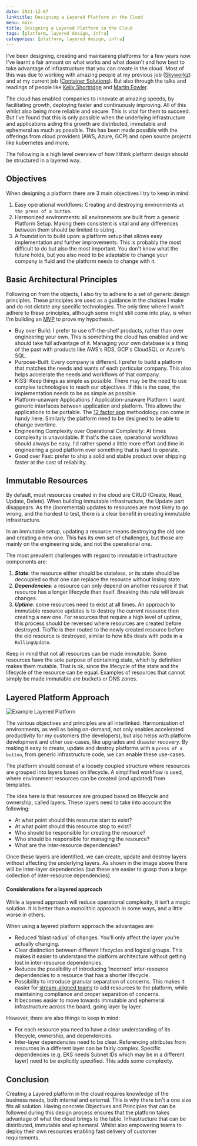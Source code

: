 ```yaml
---
date: 2021-12-07
linktitle: Designing a Layered Platform in the Cloud
menu: main
title: Designing a Layered Platform in the Cloud
tags: [platform, layered design, infra]
categories: [platform, layered design, infra]
---
```


I've been designing, creating and maintaining platforms for a few years now. I've learnt a fair amount on what works and what doesn't and how best to take advantage of infrastructure that you can create in the cloud. Most of this was due to working with amazing people at my previous job ([Skyworkz](https://skyworkz.nl)) and at my current job ([Container Solutions](https://www.container-solutions.com)). But also through the talks and readings of people like [Kelly Shortridge](https://www.kellyshortridge.com/) and [Martin Fowler](https://martinfowler.com/).

The cloud has enabled companies to innovate at amazing speeds, by facilitating growth, deploying faster and continuously improving. All of this whilst also being more reliable and secure. This is vital for them to succeed. But I've found that this is only possible when the underlying infrastructure and applications aiding this growth are distributed, immutable and ephemeral as much as possible. This has been made possible with the offerings from cloud providers (AWS, Azure, GCP) and open source projects like kubernetes and more.

The following is a high level overview of how I think platform design should be structured in a layered way.

## Objectives

When designing a platform there are 3 main objectives I try to keep in mind:

1. Easy operational workflows: Creating and destroying environments `at the press of a button`.
2. Harmonized environments: all environments are built from a generic Platform Setup. Making them consistent is vital and any differences between them should be limited to sizing.
3. A foundation to build upon: a platform setup that allows easy implementation and further improvements. This is probably the most difficult to do but also the most important. You don't know what the future holds, but you also need to be adaptable to change your company is fluid and the platform needs to change with it.

## Basic Architectural Principles

Following on from the objects, I also try to adhere to a set of generic design principles. These principles are used as a guidance in the choices I make and do not dictate any specific technologies. The only time where I won't adhere to these principles, although some might still come into play, is when I'm building an [MVP](https://en.wikipedia.org/wiki/Minimum_viable_product) to prove my hypothesis.

- Buy over Build: I prefer to use off-the-shelf products, rather than over engineering your own. This is something the cloud has enabled and we should take full advantage of it. Managing your own database is a thing of the past with products like AWS's RDS, GCP's CloudSQL or Azure's SQL.
- Purpose-Built: Every company is different. I prefer to build a platform that matches the needs and wants of each particular company. This also helps accelerate the needs and workflows of that company.
- KISS: Keep things as simple as possible. There may be the need to use complex technologies to reach our objectives. If this is the case, the implementation needs to be as simple as possible.
- Platform-unaware Applications / Application-unaware Platform: I want generic interfaces between application and platform. This allows the applications to be portable. The [12 factor app](https://12factor.net/) methodology can come in handy here. Similarly the platform need to be designed to be able to change overtime.
- Engineering Complexity over Operational Complexity: At times complexity is unavoidable. If that's the case, operational workflows should always be easy. I'd rather spend a little more effort and time in engineering a good platform over something that is hard to operate.
- Good over Fast: prefer to ship a solid and stable product over shipping faster at the cost of reliability.

## Immutable Resources

By default, most resources created in the cloud are CRUD (Create, Read, Update, Delete). When building immutable infrastructure, the Update part disappears. As the (incremental) updates to resources are most likely to go wrong, and the hardest to test, there is a clear benefit in creating immutable infrastructure. 

In an immutable setup, updating a resource means destroying the old one and creating a new one. This has its own set of challenges, but those are mainly on the engineering side, and not the operational one.

The most prevalent challenges with regard to immutable infrastructure components are:
  1. **_State_**: the resource either should be stateless, or its state should be decoupled so that one can replace the resource without losing state.
  2. **_Dependencies_**: a resource can only depend on another resource if that resource has a longer lifecycle than itself. Breaking this rule will break changes.
  3. **_Uptime_**: some resources need to exist at all times. An approach to immutable resource updates is to destroy the current resource then creating a new one. For resources that require a high level of uptime, this process should be reversed where resources are created before destroyed. Traffic is then routed to the newly created resource before the old resource is destroyed, similar to how k8s deals with pods in a `RollingUpdate`.

Keep in mind that not all resources can be made immutable. Some resources have the sole purpose of containing state, which by definition makes them mutable. That is ok, since the lifecycle of the state and the lifecycle of the resource can be equal. Examples of resources that cannot simply be made immutable are buckets or DNS zones.

## Layered Platform Approach

![Example Layered Platform](/Layerd_Platform.png#c)

The various objectives and principles are all interlinked. Harmonization of environments, as well as being on-demand, not only enables accelerated productivity for my customers (the developers), but also helps with platform development and other use-cases, like upgrades and disaster recovery. By making it easy to create, update and destroy platforms with a `press of a button`, from generic infrastructure code, we can enable these use-cases.

The platform should consist of a loosely coupled structure where resources are grouped into layers based on lifecycle. A simplified workflow is used, where environment resources can be created (and updated) from templates.

The idea here is that resources are grouped based on lifecycle and ownership, called layers. These layers need to take into account the following:

- At what point should this resource start to exist?
- At what point should this resource stop to exist?
- Who should be responsible for creating the resource?
- Who should be responsible for managing the resource?
- What are the inter-resource dependencies?

Once these layers are identified, we can create, update and destroy layers without affecting the underlying layers. As shown in the image above there will be inter-layer dependencies (but these are easier to grasp than a large collection of inter-resource dependencies).

#### Considerations for a layered approach

While a layered approach will reduce operational complexity, it isn’t a magic solution. It is better than a monolithic approach in some ways, and a little worse in others.

When using a layered platform approach the advantages are:

- Reduced ‘blast radius’ of changes. You’ll only affect the layer you’re actually changing.
- Clear distinction between different lifecycles and logical groups. This makes it easier to understand the platform architecture without getting lost in inter-resource dependencies.
- Reduces the possibility of introducing ‘incorrect’ inter-resource dependencies to a resource that has a shorter lifecycle.
- Possibility to introduce granular separation of concerns. This makes it easier for [stream-aligned teams](https://teamtopologies.com/key-concepts) to add resources to the platform, while maintaining compliance and proper separation of concerns.
- It becomes easier to move towards immutable and ephemeral infrastructure across the board, going layer by layer.

However, there are also things to keep in mind:

- For each resource you need to have a clear understanding of its lifecycle, ownership, and dependencies.
- Inter-layer dependencies need to be clear. Referencing attributes from resources in a different layer can be fairly complex. Specific dependencies (e.g. EKS needs Subnet IDs which may be in a different layer) need to be explicitly specified. This adds some complexity.

## Conclusion

Creating a Layered platform in the cloud requires knowledge of the business needs, both internal and external. This is why there isn't a one size fits all solution. Having concrete Objectives and Principles that can be followed during this design process ensures that the platform takes advantage of what the cloud brings to the table. Infrastructure that can be distributed, immutable and ephemeral. Whilst also empowering teams to deploy their own resources enabling fast delivery of customer requirements.
